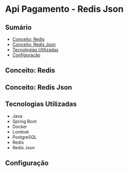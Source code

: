 # Api Pagamento - Redis Json

## Sumário 

- [Conceito: Redis](#conceito-redis)
- [Conceito: Redis Json](#conceito-redis_json)
- [Tecnologias Utilizadas](#tecnologias-utilizadas)
- [Configuração](#configuração)

## Conceito: Redis

## Conceito: Redis Json

## Tecnologias Utilizadas

- Java
- Spring Boot
- Docker
- Lombok
- PostgreSQL
- Redis
- Redis Json

## Configuração


